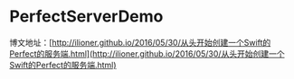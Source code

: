 # PerfectServerDemo

博文地址：[http://ilioner.github.io/2016/05/30/从头开始创建一个Swift的Perfect的服务端.html](http://ilioner.github.io/2016/05/30/从头开始创建一个Swift的Perfect的服务端.html)
